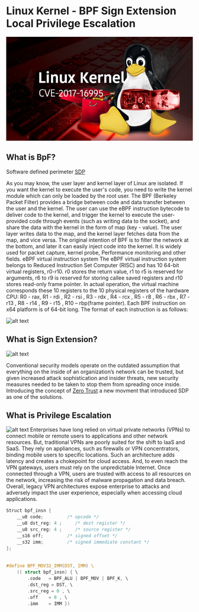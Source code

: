 # Linux Kernel - BPF Sign Extension Local Privilege Escalation

![alt text](https://github.com/samaleyadeh/images/blob/master/DY42GCGV4AA1_8F.jpg) 


## What is BpF?
Software defined perimeter [SDP](https://sdn.ieee.org/newsletter/march-2017/software-defined-perimeters-an-architectural-view-of-sdp)

As you may know, the user layer and kernel layer of Linux are isolated. If you want the kernel to execute the user's code, you need to write the kernel module which can only be loaded by the root user. The BPF (Berkeley Packet Filter) provides a bridge between code and data transfer between the user and the kernel. The user can use the eBPF instruction bytecode to deliver code to the kernel, and trigger the kernel to execute the user-provided code through events (such as writing data to the socket), and share the data with the kernel in the form of map (key - value). The user layer writes data to the map, and the kernel layer fetches data from the map, and vice versa. 
The original intention of BPF is to filter the network at the bottom, and later it can easily inject code into the kernel. It is widely used for packet capture, kernel probe, Performance monitoring and other fields. 
eBPF virtual instruction system
The eBPF virtual instruction system belongs to Reduced Instruction Set Computer (RISC) and has 10 64-bit virtual registers, r0-r10. r0 stores the return value, r1 to r5 is reserved for arguments, r6 to r9 is reserved for storing callee saved registers and r10 stores read-only frame pointer. In actual operation, the virtual machine corresponds these 10 registers to the 10 physical registers of the hardware CPU: R0 - rax, R1 - rdi , R2 - rsi , R3 - rdx , R4 - rcx , R5 - r8 , R6 - rbx , R7 - r13 , R8 - r14 , R9 - r15 , R10 – rbp(frame pointer).
Each BPF instruction on x64 platform is of 64-bit long. The format of each instruction is as follows:

![alt text](://github.com/samaleyadeh/images/blob/master/zero-day-attack-1024x413.jpg) 


## What is Sign Extension?

![alt text](https://github.com/LiYangHart/SDP_images/blob/master/ZeroTrust%20arch.jpg) 

Conventional security models operate on the outdated assumption that everything on the inside of an organization’s network can be trusted, but given increased attack sophistication and insider threats, new security measures needed to be taken to stop them from spreading once inside. Introducing the concept of [Zero Trust](https://www.paloaltonetworks.com/cyberpedia/what-is-a-zero-trust-architecture) a new movment that introduced SDP as one of the solutions.

## What is Privilege Escalation

![alt text](https://github.com/LiYangHart/SDP_images/blob/master/WhySDP-01.png.pagespeed.ce.iEcF-GmSgR.png) 
Enterprises have long relied on virtual private networks (VPNs) to connect mobile or remote users to applications and other network resources. But, traditional VPNs are poorly suited for the shift to IaaS and SaaS. They rely on appliances, such as firewalls or VPN concentrators, binding mobile users to specific locations. Such an architecture adds latency and creates a chokepoint for cloud access. And, to even reach the VPN gateways, users must rely on the unpredictable Internet. Once connected through a VPN, users are trusted with access to all resources on the network, increasing the risk of malware propagation and data breach. Overall, legacy VPN architectures expose enterprise to attacks and adversely impact the user experience, especially when accessing cloud applications.




```C
Struct bpf_insn { 
    __u8 code;         /* opcode */ 
    __u8 dst_reg: 4 ;     /* dest register */ 
    __u8 src_reg: 4 ;     /* source register */ 
    __s16 off;         /* signed offset */ 
    __s32 imm;         /* signed immediate constant */ 
};
```





```C

#define BPF_MOV32_IMM(DST, IMM) \ 
    (( struct bpf_insn) { \ 
        .code   = BPF_ALU | BPF_MOV | BPF_K, \ 
        .dst_reg = DST, \ 
        .src_reg = 0 , \ 
        .off    = 0 , \ 
        .imm    = IMM })

```














